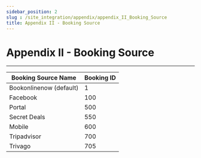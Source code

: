```yaml
---
sidebar_position: 2
slug : /site_integration/appendix/appendix_II_Booking_Source
title: Appendix II - Booking Source
---
```

# Appendix II - Booking Source
---

| **Booking Source Name** | **Booking ID** |
| ----------------------- | -------------- |
| Bookonlinenow (default) | 1              |
| Facebook                | 100            |
| Portal                  | 500            |
| Secret Deals            | 550            |
| Mobile                  | 600            |
| Tripadvisor             | 700            |
| Trivago                 | 705            |
